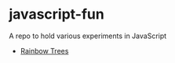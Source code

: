 # javascript-fun
A repo to hold various experiments in JavaScript

* [Rainbow Trees](http://cdn.rawgit.com/bartlettmic/javascript-fun/master/Rainbow%20Trees.html)
